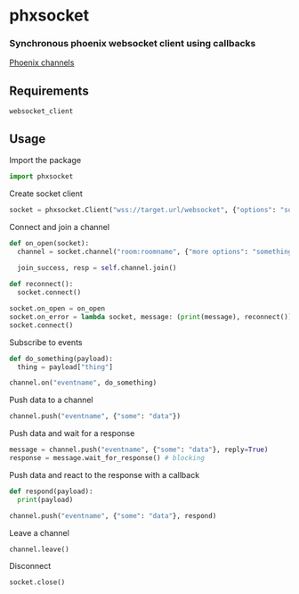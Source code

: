 # phxsocket
### Synchronous phoenix websocket client using callbacks
[Phoenix channels](https://hexdocs.pm/phoenix/channels.html)
## Requirements
`websocket_client`

## Usage
Import the package
```python
import phxsocket
```

Create socket client
```python
socket = phxsocket.Client("wss://target.url/websocket", {"options": "something"})
```

Connect and join a channel
```python
def on_open(socket):
  channel = socket.channel("room:roomname", {"more options": "something else"})
  
  join_success, resp = self.channel.join()

def reconnect():
  socket.connect()

socket.on_open = on_open
socket.on_error = lambda socket, message: (print(message), reconnect())
socket.connect()
```

Subscribe to events
```python
def do_something(payload):
  thing = payload["thing"]

channel.on("eventname", do_something)
```

Push data to a channel
```python
channel.push("eventname", {"some": "data"})
```

Push data and wait for a response
```python
message = channel.push("eventname", {"some": "data"}, reply=True)
response = message.wait_for_response() # blocking
```

Push data and react to the response with a callback
```python
def respond(payload):
  print(payload)

channel.push("eventname", {"some": "data"}, respond)
```

Leave a channel
```python
channel.leave()
```

Disconnect
```python
socket.close()
```
